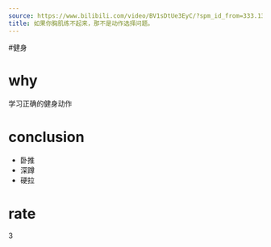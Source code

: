 ```yaml
---
source: https://www.bilibili.com/video/BV1sDtUe3EyC/?spm_id_from=333.1387.favlist.content.click&vd_source=549bde2564979641a5f0adbcfa529b0a
title: 如果你胸肌练不起来，那不是动作选择问题。
---
```


#健身 
# why
学习正确的健身动作
# conclusion
- 卧推
- 深蹲
- 硬拉

# rate
3